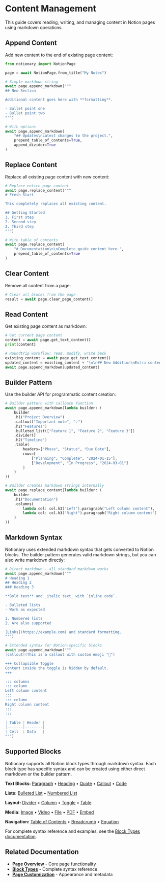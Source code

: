 # Content Management

This guide covers reading, writing, and managing content in Notion pages using markdown operations.

## Append Content

Add new content to the end of existing page content:

```python
from notionary import NotionPage

page = await NotionPage.from_title("My Notes")

# Simple markdown string
await page.append_markdown("""
## New Section

Additional content goes here with **formatting**.

- Bullet point one
- Bullet point two
""")

# With options
await page.append_markdown(
    "## Updates\nLatest changes to the project.",
    prepend_table_of_contents=True,
    append_divider=True
)
```

## Replace Content

Replace all existing page content with new content:

```python
# Replace entire page content
await page.replace_content("""
# Fresh Start

This completely replaces all existing content.

## Getting Started
1. First step
2. Second step
3. Third step
""")

# With table of contents
await page.replace_content(
    "# Documentation\n\nComplete guide content here.",
    prepend_table_of_contents=True
)
```

## Clear Content

Remove all content from a page:

```python
# Clear all blocks from the page
result = await page.clear_page_content()
```

## Read Content

Get existing page content as markdown:

```python
# Get current page content
content = await page.get_text_content()
print(content)

# Roundtrip workflow: read, modify, write back
existing_content = await page.get_text_content()
updated_content = existing_content + "\n\n## New Addition\nExtra content here."
await page.append_markdown(updated_content)
```

## Builder Pattern

Use the builder API for programmatic content creation:

```python
# Builder pattern with callback function
await page.append_markdown(lambda builder: (
    builder
    .h1("Project Overview")
    .callout("Important note", "💡")
    .h2("Features")
    .bulleted_list(["Feature 1", "Feature 2", "Feature 3"])
    .divider()
    .h2("Timeline")
    .table(
        headers=["Phase", "Status", "Due Date"],
        rows=[
            ["Planning", "Complete", "2024-01-15"],
            ["Development", "In Progress", "2024-03-01"]
        ]
    )
))

# Builder creates markdown strings internally
await page.replace_content(lambda builder: (
    builder
    .h1("Documentation")
    .columns(
        lambda col: col.h3("Left").paragraph("Left column content"),
        lambda col: col.h3("Right").paragraph("Right column content")
    )
))
```

## Markdown Syntax

Notionary uses extended markdown syntax that gets converted to Notion blocks. The builder pattern generates valid markdown strings, but you can also write markdown directly:

```python
# Direct markdown - all standard markdown works
await page.append_markdown("""
# Heading 1
## Heading 2
### Heading 3

**Bold text** and _italic text_ with `inline code`.

- Bulleted lists
- Work as expected

1. Numbered lists
2. Are also supported

[Links](https://example.com) and standard formatting.
""")

# Extended syntax for Notion-specific blocks
await page.append_markdown("""
[callout](This is a callout with custom emoji "🚀")

+++ Collapsible Toggle
Content inside the toggle is hidden by default.
+++

::: columns
::: column
Left column content
:::
::: column
Right column content
:::
:::

| Table | Header |
|-------|--------|
| Cell  | Data   |
""")
```

## Supported Blocks

Notionary supports all Notion block types through markdown syntax. Each block type has specific syntax and can be created using either direct markdown or the builder pattern.

**Text Blocks:** [Paragraph](../blocks/paragraph.md) • [Heading](../blocks/heading.md) • [Quote](../blocks/quote.md) • [Callout](../blocks/callout.md) • [Code](../blocks/code.md)

**Lists:** [Bulleted List](../blocks/bulleted_list.md) • [Numbered List](../blocks/numbered_list.md)

**Layout:** [Divider](../blocks/divider.md) • [Column](../blocks/column.md) • [Toggle](../blocks/toggle.md) • [Table](../blocks/table.md)

**Media:** [Image](../blocks/image.md) • [Video](../blocks/video.md) • [File](../blocks/file.md) • [PDF](../blocks/pdf.md) • [Embed](../blocks/embed.md)

**Navigation:** [Table of Contents](../blocks/table_of_contents.md) • [Breadcrumb](../blocks/breadcrumb.md) • [Equation](../blocks/equation.md)

For complete syntax reference and examples, see the [Block Types documentation](../blocks/index.md).

## Related Documentation

- **[Page Overview](index.md)** - Core page functionality
- **[Block Types](../blocks/index.md)** - Complete syntax reference
- **[Page Customization](customization.md)** - Appearance and metadata
